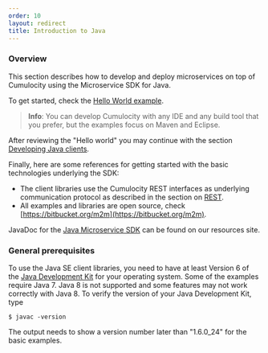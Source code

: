 ```yaml
---
order: 10
layout: redirect
title: Introduction to Java
---
```


### Overview

This section describes how to develop and deploy microservices on top of Cumulocity using the Microservice SDK for Java.

To get started, check the [Hello World example](/guides/microservice-sdk/java#java-microservice).

>**Info**: You can develop Cumulocity with any IDE and any build tool that you prefer, but the examples focus on Maven and Eclipse. 

After reviewing the "Hello world" you may continue with the section [Developing Java clients](/guides/microservice-sdk/java#developing-services-client).

Finally, here are some references for getting started with the basic technologies underlying the SDK:

-   The client libraries use the Cumulocity REST interfaces as underlying communication protocol as described in the section on [REST](/guides/microservice-sdk/rest). 
-   All examples and libraries are open source, check [https://bitbucket.org/m2m](https://bitbucket.org/m2m).

JavaDoc for the 
<a href="http://resources.cumulocity.com/documentation/microservicesdk/current/" target="_blank">Java Microservice SDK</a> can be found on our resources site.

### General prerequisites

To use the Java SE client libraries, you need to have at least Version 6 of the [Java Development Kit](http://www.oracle.com/technetwork/java/javase/downloads/index.html) for your operating system. Some of the examples require Java 7. Java 8 is not supported and some features may not work correctly with Java 8. 
To verify the version of your Java Development Kit, type

	$ javac -version

The output needs to show a version number later than "1.6.0\_24" for the basic examples.